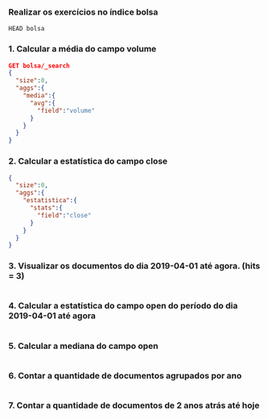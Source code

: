 ### Realizar os exercícios no índice bolsa
```
HEAD bolsa
```
### 1. Calcular a média do campo volume
```json
GET bolsa/_search
{
  "size":0,
  "aggs":{
    "media":{
      "avg":{
        "field":"volume"
      }
    }
  }
}
```
### 2. Calcular a estatística do campo close
```json
{
  "size":0,
  "aggs":{
    "estatistica":{
      "stats":{
        "field":"close"
      }
    }
  }
}
```
### 3. Visualizar os documentos do dia 2019-04-01 até agora. (hits = 3)
```json
```
### 4. Calcular a estatística do campo open do período do dia 2019-04-01 até agora
```json
```
### 5. Calcular a mediana do campo open
```json
```
### 6. Contar a quantidade de documentos agrupados por ano
```json
```
### 7. Contar a quantidade de documentos de 2 anos atrás até hoje
```json
```
